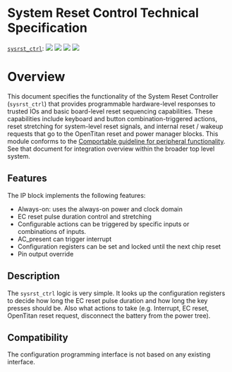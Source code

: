 # System Reset Control Technical Specification

[`sysrst_ctrl`](https://reports.opentitan.org/hw/ip/sysrst_ctrl/dv/latest/report.html):
![](https://dashboards.lowrisc.org/badges/dv/sysrst_ctrl/test.svg)
![](https://dashboards.lowrisc.org/badges/dv/sysrst_ctrl/passing.svg)
![](https://dashboards.lowrisc.org/badges/dv/sysrst_ctrl/functional.svg)
![](https://dashboards.lowrisc.org/badges/dv/sysrst_ctrl/code.svg)

# Overview

This document specifies the functionality of the System Reset Controller (`sysrst_ctrl`) that provides programmable hardware-level responses to trusted IOs and basic board-level reset sequencing capabilities.
These capabilities include keyboard and button combination-triggered actions, reset stretching for system-level reset signals, and internal reset / wakeup requests that go to the OpenTitan reset and power manager blocks.
This module conforms to the [Comportable guideline for peripheral functionality](../../../doc/contributing/hw/comportability/README.md).
See that document for integration overview within the broader top level system.

## Features

The IP block implements the following features:

- Always-on: uses the always-on power and clock domain
- EC reset pulse duration control and stretching
- Configurable actions can be triggered by specific inputs or combinations of inputs.
- AC_present can trigger interrupt
- Configuration registers can be set and locked until the next chip reset
- Pin output override

## Description

The `sysrst_ctrl` logic is very simple.
It looks up the configuration registers to decide how long the EC reset pulse duration and how long the key presses should be.
Also what actions to take (e.g. Interrupt, EC reset, OpenTitan reset request, disconnect the battery from the power tree).

## Compatibility

The configuration programming interface is not based on any existing interface.
